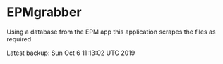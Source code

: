 # EPMgrabber
Using a database from the EPM app this application scrapes the files as required


Latest backup: Sun Oct 6 11:13:02 UTC 2019
